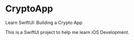 # CryptoApp
Learn SwiftUI: Building a Crypto App

This is a SwiftUI project to help me learn iOS Development. 
